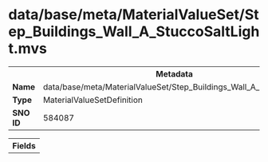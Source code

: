 <h1>data/base/meta/MaterialValueSet/Step_Buildings_Wall_A_StuccoSaltLight.mvs</h1><table><tr><th colspan="100%">Metadata</th></tr><tr><td><b>Name</b></td><td>data/base/meta/MaterialValueSet/Step_Buildings_Wall_A_StuccoSaltLight.mvs</td></tr><tr><td><b>Type</b></td><td>MaterialValueSetDefinition</td></tr><tr><td><b>SNO ID</b></td><td>584087</td></tr></table>

<table><tr><th colspan="100%">Fields</th></tr></table>

